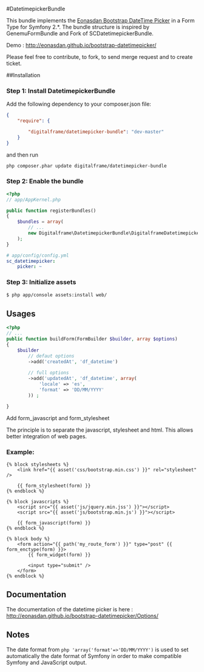 #DatetimepickerBundle

This bundle implements the [Eonasdan Bootstrap DateTime Picker](https://github.com/Eonasdan/bootstrap-datetimepicker) in a Form Type for Symfony 2.*. The bundle structure is inspired by GenemuFormBundle and Fork of SCDatetimepickerBundle.

Demo : http://eonasdan.github.io/bootstrap-datetimepicker/

Please feel free to contribute, to fork, to send merge request and to create ticket.

##Installation

### Step 1: Install DatetimepickerBundle

Add the following dependency to your composer.json file:

``` json
{
    "require": {

        "digitalframe/datetimepicker-bundle": "dev-master"
    }
}
```

and then run

```bash
php composer.phar update digitalframe/datetimepicker-bundle
```

### Step 2: Enable the bundle

``` php
<?php
// app/AppKernel.php

public function registerBundles()
{
    $bundles = array(
        // ...
        new Digitalframe\DatetimepickerBundle\DigitalframeDatetimepickerBundle(),
    );
}
```

``` yml
# app/config/config.yml
sc_datetimepicker:
    picker: ~
```

### Step 3: Initialize assets

``` bash
$ php app/console assets:install web/
```

## Usages

``` php
<?php
// ...
public function buildForm(FormBuilder $builder, array $options)
{
    $builder
        // defaut options
        ->add('createdAt', 'df_datetime')
        
        // full options
        ->add('updatedAt', 'df_datetime', array(
            'locale' => 'es',
            'format' => 'DD/MM/YYYY'
        )) ;

}
```

Add form_javascript and form_stylesheet

The principle is to separate the javascript, stylesheet and html.
This allows better integration of web pages.

### Example:

``` twig
{% block stylesheets %}
    <link href="{{ asset('css/bootstrap.min.css') }}" rel="stylesheet" />
    
    {{ form_stylesheet(form) }}
{% endblock %}

{% block javascripts %}
    <script src="{{ asset('js/jquery.min.jss') }}"></script>
    <script src="{{ asset('js/bootstrap.min.js') }}"></script>
    
    {{ form_javascript(form) }}
{% endblock %}

{% block body %}
    <form action="{{ path('my_route_form') }}" type="post" {{ form_enctype(form) }}>
        {{ form_widget(form) }}

        <input type="submit" />
    </form>
{% endblock %}
```

## Documentation

The documentation of the datetime picker is here : http://eonasdan.github.io/bootstrap-datetimepicker/Options/

## Notes

The date format from ``` php 'array('format'=>'DD/MM/YYYY') ``` is used to set automatically the date format of Symfony in order to make compatible Symfony and JavaScript output.
